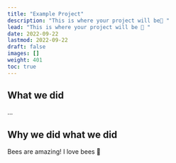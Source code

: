 ```yaml
---
title: "Example Project"
description: "This is where your project will be🤩 "
lead: "This is where your project will be 🤩 "
date: 2022-09-22
lastmod: 2022-09-22
draft: false
images: []
weight: 401
toc: true
---
```


## What we did

...

## Why we did what we did

Bees are amazing! I love bees 🥰
